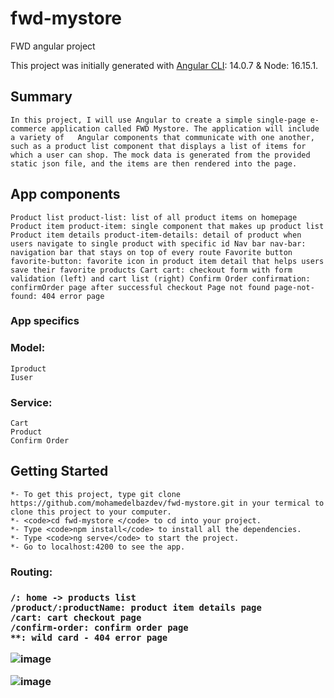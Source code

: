 # fwd-mystore
FWD angular project

This project was initially generated with <a href="https://angular.io/cli">Angular CLI</a>: 14.0.7 & Node: 16.15.1.

<h2>Summary</h2>

    In this project, I will use Angular to create a simple single-page e-commerce application called FWD Mystore. The application will include a variety of   Angular components that communicate with one another, such as a product list component that displays a list of items for which a user can shop. The mock data is generated from the provided static json file, and the items are then rendered into the page.
    

<h2>App components</h2>

    Product list product-list: list of all product items on homepage Product item product-item: single component that makes up product list Product item details product-item-details: detail of product when users navigate to single product with specific id Nav bar nav-bar: navigation bar that stays on top of every route Favorite button favorite-button: favorite icon in product item detail that helps users save their favorite products Cart cart: checkout form with form validation (left) and cart list (right) Confirm Order confirmation: confirmOrder page after successful checkout Page not found page-not-found: 404 error page


<h3>App specifics</h3>
<h3>Model:</h3>

    Iproduct
    Iuser

<h3>Service:</h3>

    Cart
    Product
    Confirm Order
 
 
 <h2>Getting Started</h2>

    *- To get this project, type git clone https://github.com/mohamedelbazdev/fwd-mystore.git in your termical to clone this project to your computer.
    *- <code>cd fwd-mystore </code> to cd into your project.
    *- Type <code>npm install</code> to install all the dependencies.
    *- Type <code>ng serve</code> to start the project.
    *- Go to localhost:4200 to see the app.
    
 <h3>Routing:<h3>

    /: home -> products list 
    /product/:productName: product item details page
    /cart: cart checkout page
    /confirm-order: confirm order page
    **: wild card - 404 error page


    
![image](https://user-images.githubusercontent.com/68769906/199476810-a495bc2b-70ac-46d6-9bb6-57b819d51a1f.png)
  
  ![image](https://user-images.githubusercontent.com/68769906/199477043-0d4bb9b0-4699-4488-af02-267beb0a0dc1.png)


